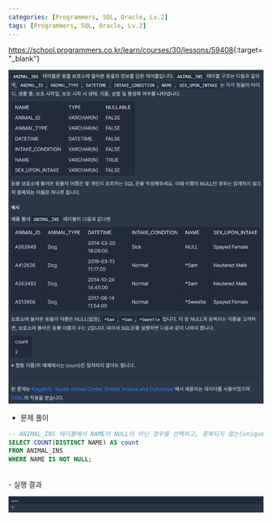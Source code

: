 ```yaml
---
categories: [Programmers, SQL, Oracle, Lv.2]
tags: [Programmers, SQL, Oracle, Lv.2] 
---
```


<https://school.programmers.co.kr/learn/courses/30/lessons/59408>{:target="_blank"}

![문제](/assets/img/programmers/sql/oracle/lv.2/%EC%A4%91%EB%B3%B5_%EC%A0%9C%EA%B1%B0%ED%95%98%EA%B8%B0(1).png)

- 문제 풀이

```sql
-- ANIMAL_INS 테이블에서 NAME이 NULL이 아닌 경우를 선택하고, 중복되지 않는(unique한) 이름의 수를 카운트
SELECT COUNT(DISTINCT NAME) AS count
FROM ANIMAL_INS
WHERE NAME IS NOT NULL;
```

<br>
- 실행 결과

![실행 결과](/assets/img/programmers/sql/oracle/lv.2/%EC%A4%91%EB%B3%B5_%EC%A0%9C%EA%B1%B0%ED%95%98%EA%B8%B0(2).png)
